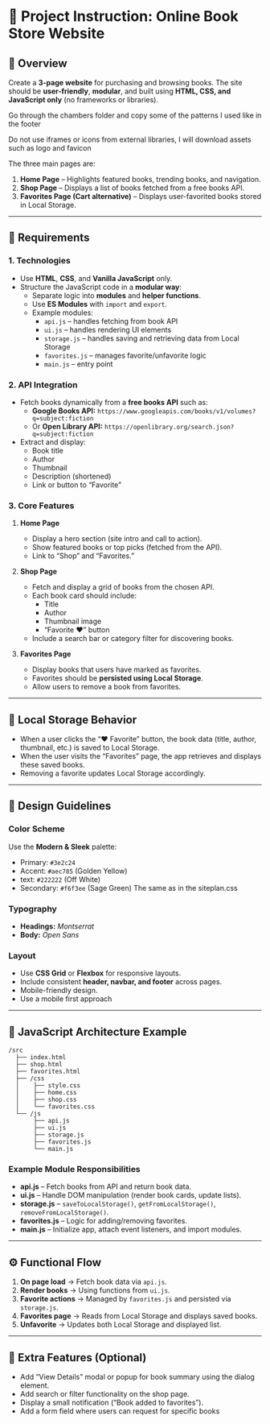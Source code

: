 # 📘 Project Instruction: Online Book Store Website

## 🧩 Overview

Create a **3-page website** for purchasing and browsing books.
The site should be **user-friendly**, **modular**, and built using **HTML, CSS, and JavaScript only** (no frameworks or libraries).

Go through the chambers folder and copy some of the patterns I used like in the footer

Do not use iframes or icons from external libraries, I will download assets such as logo and favicon

The three main pages are:

1. **Home Page** – Highlights featured books, trending books, and navigation.
2. **Shop Page** – Displays a list of books fetched from a free books API.
3. **Favorites Page (Cart alternative)** – Displays user-favorited books stored in Local Storage.

---

## 🧱 Requirements

### 1. Technologies

- Use **HTML**, **CSS**, and **Vanilla JavaScript** only.
- Structure the JavaScript code in a **modular way**:
  - Separate logic into **modules** and **helper functions**.
  - Use **ES Modules** with `import` and `export`.
  - Example modules:
    - `api.js` – handles fetching from book API
    - `ui.js` – handles rendering UI elements
    - `storage.js` – handles saving and retrieving data from Local Storage
    - `favorites.js` – manages favorite/unfavorite logic
    - `main.js` – entry point

### 2. API Integration

- Fetch books dynamically from a **free books API** such as:
  - **Google Books API:** `https://www.googleapis.com/books/v1/volumes?q=subject:fiction`
  - Or **Open Library API:** `https://openlibrary.org/search.json?q=subject:fiction`
- Extract and display:
  - Book title
  - Author
  - Thumbnail
  - Description (shortened)
  - Link or button to “Favorite”

### 3. Core Features

1. **Home Page**

   - Display a hero section (site intro and call to action).
   - Show featured books or top picks (fetched from the API).
   - Link to “Shop” and “Favorites.”
2. **Shop Page**

   - Fetch and display a grid of books from the chosen API.
   - Each book card should include:
     - Title
     - Author
     - Thumbnail image
     - “Favorite ❤️” button
   - Include a search bar or category filter for discovering books.
3. **Favorites Page**

   - Display books that users have marked as favorites.
   - Favorites should be **persisted using Local Storage**.
   - Allow users to remove a book from favorites.

---

## 💾 Local Storage Behavior

- When a user clicks the “❤️ Favorite” button, the book data (title, author, thumbnail, etc.) is saved to Local Storage.
- When the user visits the “Favorites” page, the app retrieves and displays these saved books.
- Removing a favorite updates Local Storage accordingly.

---

## 🎨 Design Guidelines

### Color Scheme

Use the **Modern & Sleek** palette:

- Primary: `#3e2c24`
- Accent: `#aec785` (Golden Yellow)
- text: `#222222` (Off White)
- Secondary: `#f6f3ee` (Sage Green)
  The same as in the siteplan.css

### Typography

- **Headings:** *Montserrat*
- **Body:** *Open Sans*

### Layout

- Use **CSS Grid** or **Flexbox** for responsive layouts.
- Include consistent **header, navbar, and footer** across pages.
- Mobile-friendly design.
- Use a mobile first approach

---

## 🧠 JavaScript Architecture Example

```
/src
  ├── index.html
  ├── shop.html
  ├── favorites.html
  ├── /css
  │    ├── style.css
  │    ├── home.css
  │    ├── shop.css
  │    └── favorites.css
  └── /js
       ├── api.js
       ├── ui.js
       ├── storage.js
       ├── favorites.js
       └── main.js
```

### Example Module Responsibilities

- **api.js** – Fetch books from API and return book data.
- **ui.js** – Handle DOM manipulation (render book cards, update lists).
- **storage.js** – `saveToLocalStorage()`, `getFromLocalStorage()`, `removeFromLocalStorage()`.
- **favorites.js** – Logic for adding/removing favorites.
- **main.js** – Initialize app, attach event listeners, and import modules.

---

## ⚙️ Functional Flow

1. **On page load** → Fetch book data via `api.js`.
2. **Render books** → Using functions from `ui.js`.
3. **Favorite actions** → Managed by `favorites.js` and persisted via `storage.js`.
4. **Favorites page** → Reads from Local Storage and displays saved books.
5. **Unfavorite** → Updates both Local Storage and displayed list.

---

## 🧩 Extra Features (Optional)

- Add “View Details” modal or popup for book summary using the dialog element.
- Add search or filter functionality on the shop page.
- Display a small notification (“Book added to favorites”).
- Add a form field where users can request for specific books

